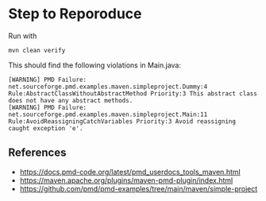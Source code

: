 # Step to Reporoduce

Run with

    mvn clean verify

This should find the following violations in Main.java:

    [WARNING] PMD Failure: net.sourceforge.pmd.examples.maven.simpleproject.Dummy:4 Rule:AbstractClassWithoutAbstractMethod Priority:3 This abstract class does not have any abstract methods.
    [WARNING] PMD Failure: net.sourceforge.pmd.examples.maven.simpleproject.Main:11 Rule:AvoidReassigningCatchVariables Priority:3 Avoid reassigning caught exception 'e'.


## References

*   <https://docs.pmd-code.org/latest/pmd_userdocs_tools_maven.html>
*   <https://maven.apache.org/plugins/maven-pmd-plugin/index.html>
*   <https://github.com/pmd/pmd-examples/tree/main/maven/simple-project>